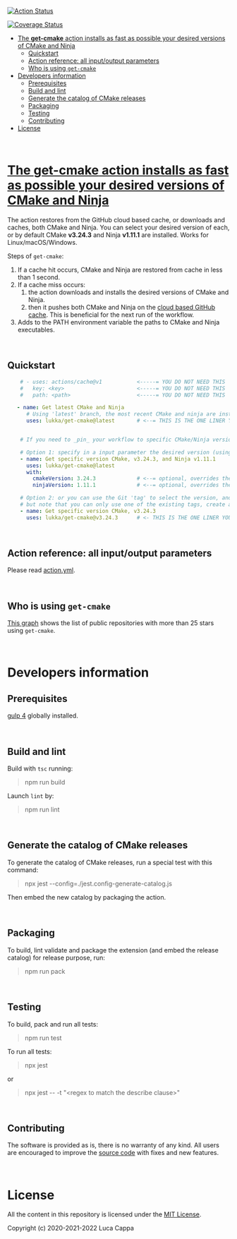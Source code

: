 [![Action Status](https://github.com/lukka/get-cmake/workflows/build-test/badge.svg)](https://github.com/lukka/get-cmake/actions)

[![Coverage Status](https://coveralls.io/repos/github/lukka/get-cmake/badge.svg?branch=main)](https://coveralls.io/github/lukka/get-cmake?branch=main)

- [The **get-cmake** action installs as fast as possible your desired versions of CMake and Ninja](#the-get-cmake-action-installs-as-fast-as-possible-your-desired-versions-of-cmake-and-ninja)
  - [Quickstart](#quickstart)
  - [Action reference: all input/output parameters](#action-reference-all-inputoutput-parameters)
  - [Who is using `get-cmake`](#who-is-using-get-cmake)
- [Developers information](#developers-information)
  - [Prerequisites](#prerequisites)
  - [Build and lint](#build-and-lint)
  - [Generate the catalog of CMake releases](#generate-the-catalog-of-cmake-releases)
  - [Packaging](#packaging)
  - [Testing](#testing)
  - [Contributing](#contributing)
- [License](#license)

<br>

# [The **get-cmake** action installs as fast as possible your desired versions of CMake and Ninja](https://github.com/marketplace/actions/get-cmake)
The action restores from the GitHub cloud based cache, or downloads and caches, both CMake and Ninja. You can select your desired version of each, or by default CMake **v3.24.3** and Ninja **v1.11.1** are installed.
Works for Linux/macOS/Windows.

Steps of `get-cmake`:
  1. If a cache hit occurs, CMake and Ninja are restored from cache in less than 1 second.
  2. If a cache miss occurs:
     1. the action downloads and installs the desired versions of CMake and Ninja.
     2. then it pushes both CMake and Ninja on the [cloud based GitHub cache](https://www.npmjs.com/package/@actions/cache). This is beneficial for the next run of the workflow.
  3. Adds to the PATH environment variable the paths to CMake and Ninja executables.
  
<br>

## Quickstart
```yaml
    # - uses: actions/cache@v1           <-----= YOU DO NOT NEED THIS
    #   key: <key>                       <-----= YOU DO NOT NEED THIS
    #   path: <path>                     <-----= YOU DO NOT NEED THIS

   - name: Get latest CMake and Ninja
      # Using 'latest' branch, the most recent CMake and ninja are installed.
      uses: lukka/get-cmake@latest       # <--= THIS IS THE ONE LINER YOU NEED


    # If you need to _pin_ your workflow to specific CMake/Ninja versions you have TWO options:

    # Option 1: specify in a input parameter the desired version (using multiple lines).
    - name: Get specific version CMake, v3.24.3, and Ninja v1.11.1
      uses: lukka/get-cmake@latest
      with:
        cmakeVersion: 3.24.3             # <--= optional, overrides the _latest_ version of CMake
        ninjaVersion: 1.11.1             # <--= optional, overrides the _latest_ version of Ninja

    # Option 2: or you can use the Git 'tag' to select the version, and you can have a one-liner statement,
    # but note that you can only use one of the existing tags, create a PR to add more tags!
    - name: Get specific version CMake, v3.24.3
      uses: lukka/get-cmake@v3.24.3      # <- THIS IS THE ONE LINER YOU NEED
```
<br>

## Action reference: all input/output parameters
Please read [action.yml](./action.yml).

<br>

## Who is using `get-cmake`
[This graph](https://lukka.github.io/graph/graph.html) shows the list of public repositories with more than 25 stars using `get-cmake`.

<br>

# Developers information

## Prerequisites
[gulp 4](https://www.npmjs.com/package/gulp4) globally installed.

<br>

## Build and lint
Build with `tsc` running:

 > npm run build

Launch `lint` by:

 > npm run lint

<br>

## Generate the catalog of CMake releases
To generate the catalog of CMake releases, run a special test with this command:

 > npx jest --config=./jest.config-generate-catalog.js  

Then embed the new catalog by packaging the action.

<br>

## Packaging
To build, lint validate and package the extension (and embed the release catalog) for release purpose, run:

  > npm run pack

<br>

## Testing
To build, pack and run all tests:
 
 > npm run test

 To run all tests:
 
 > npx jest

 or

 > npx jest -- -t "&lt;regex to match the describe clause&gt;"

<br>

## Contributing
The software is provided as is, there is no warranty of any kind. All users are encouraged to improve the [source code](https://github.com/lukka/get-cmake) with fixes and new features.

<br>

# License
All the content in this repository is licensed under the [MIT License](LICENSE.txt).

Copyright (c) 2020-2021-2022 Luca Cappa

